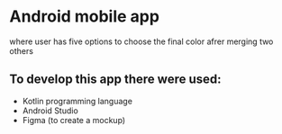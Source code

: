 # Android mobile app
where user has five options to choose the final color afrer merging two others

## To develop this app there were used:
- Kotlin programming language
- Android Studio
- Figma (to create a mockup)

